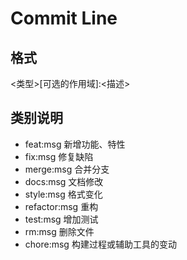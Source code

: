 # Commit Line
## 格式
<类型>[可选的作用域]:<描述>

## 类别说明
- feat:msg 新增功能、特性
- fix:msg 修复缺陷
- merge:msg 合并分支
- docs:msg 文档修改
- style:msg 格式变化
- refactor:msg 重构
- test:msg 增加测试
- rm:msg 删除文件
- chore:msg 构建过程或辅助工具的变动